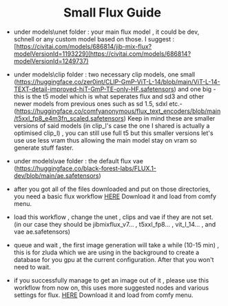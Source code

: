 <div align="center">

# Small Flux Guide

</div>

- under models\unet folder : your main flux model , it could be dev, schnell or any custom model based on those. I suggest : [https://civitai.com/models/686814/jib-mix-flux?modelVersionId=1193229](https://civitai.com/models/686814?modelVersionId=1249737)
  
- under models\clip folder : two necessary clip models, one small
(https://huggingface.co/zer0int/CLIP-GmP-ViT-L-14/blob/main/ViT-L-14-TEXT-detail-improved-hiT-GmP-TE-only-HF.safetensors)
and one big -this is the t5 model which is what seperates flux and sd3 and other newer models from previous ones such as sd 1.5, sdxl etc.-
(https://huggingface.co/comfyanonymous/flux_text_encoders/blob/main/t5xxl_fp8_e4m3fn_scaled.safetensors)
Keep in mind these are smaller versions of said models (in clip_l's case the one I shared is actually a optimised clip_l) , you can still use full t5 but this smaller versions let's use use less vram thus allowing the main model stay on vram so generate stuff faster.

- under models\vae folder : the default flux vae (https://huggingface.co/black-forest-labs/FLUX.1-dev/blob/main/ae.safetensors)
  

- after you got all of the files downloaded and put on those directories, you need a basic flux workflow [HERE](basic-flux-workflow.json) Download it and load from comfy menu.
- load this workflow , change the unet , clips and vae if they are not set. (in our case they should be jibmixflux_v7... , t5xxl_fp8... , vit_l_14... , and vae ae.safetensors)
- queue and wait , the first image generation will take a while (10-15 min) , this is for zluda which we are using in the background to create a database for you gpu at the current configuration. After that you won't need to wait.
- if you successfully manage to get an image out of it , please use this workflow from now on, this uses more suggested nodes and various settings for flux. [HERE](better-flux-workflow.json) Download it and load from comfy menu.
